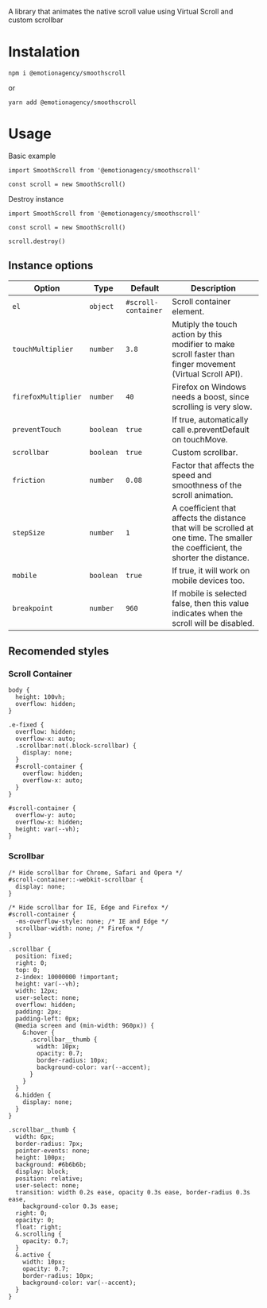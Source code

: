 A library that animates the native scroll value using Virtual Scroll and custom scrollbar

# Instalation

`npm i @emotionagency/smoothscroll`

or

`yarn add @emotionagency/smoothscroll`

# Usage

Basic example
```
import SmoothScroll from '@emotionagency/smoothscroll'

const scroll = new SmoothScroll()
```

Destroy instance

```
import SmoothScroll from '@emotionagency/smoothscroll'

const scroll = new SmoothScroll()

scroll.destroy()
```

## Instance options

| Option                  | Type      | Default                | Description                                                                                                                                                                                                                                                                                        |
| ----------------------- | --------- | ---------------------- | -------------------------------------------------------------------------------------------------------------------------------------------------------------------------------------------------------------------------------------------------------------------------------------------------- |
| `el`                    | `object`  | `#scroll-container`             | Scroll container element.                                                                                                                                                                                                                                                                          |
| `touchMultiplier`                  | `number`  | `3.8`             | Mutiply the touch action by this modifier to make scroll faster than finger movement (Virtual Scroll API).                                                                                                        |
| `firefoxMultiplier`                | `number`| `40`                | Firefox on Windows needs a boost, since scrolling is very slow.|
| `preventTouch`                | `boolean`| `true`                |  If true, automatically call e.preventDefault on touchMove.
| `scrollbar`                | `boolean`| `true`                |  Custom scrollbar.
| `friction`                | `number`| `0.08`                |  Factor that affects the speed and smoothness of the scroll animation.
| `stepSize`                | `number`| `1`                |  A coefficient that affects the distance that will be scrolled at one time. The smaller the coefficient, the shorter the distance.
| `mobile`                | `boolean`| `true`                |  If true, it will work on mobile devices too.
| `breakpoint`                | `number`| `960`                |  If mobile is selected false, then this value indicates when the scroll will be disabled.


## Recomended styles

### Scroll Container

```
body {
  height: 100vh;
  overflow: hidden;
}

.e-fixed {
  overflow: hidden;
  overflow-x: auto;
  .scrollbar:not(.block-scrollbar) {
    display: none;
  }
  #scroll-container {
    overflow: hidden;
    overflow-x: auto;
  }
}

#scroll-container {
  overflow-y: auto;
  overflow-x: hidden;
  height: var(--vh);
}
```

### Scrollbar

```
/* Hide scrollbar for Chrome, Safari and Opera */
#scroll-container::-webkit-scrollbar {
  display: none;
}

/* Hide scrollbar for IE, Edge and Firefox */
#scroll-container {
  -ms-overflow-style: none; /* IE and Edge */
  scrollbar-width: none; /* Firefox */
}

.scrollbar {
  position: fixed;
  right: 0;
  top: 0;
  z-index: 10000000 !important;
  height: var(--vh);
  width: 12px;
  user-select: none;
  overflow: hidden;
  padding: 2px;
  padding-left: 0px;
  @media screen and (min-width: 960px)) {
    &:hover {
      .scrollbar__thumb {
        width: 10px;
        opacity: 0.7;
        border-radius: 10px;
        background-color: var(--accent);
      }
    }
  }
  &.hidden {
    display: none;
  }
}

.scrollbar__thumb {
  width: 6px;
  border-radius: 7px;
  pointer-events: none;
  height: 100px;
  background: #6b6b6b;
  display: block;
  position: relative;
  user-select: none;
  transition: width 0.2s ease, opacity 0.3s ease, border-radius 0.3s ease,
    background-color 0.3s ease;
  right: 0;
  opacity: 0;
  float: right;
  &.scrolling {
    opacity: 0.7;
  }
  &.active {
    width: 10px;
    opacity: 0.7;
    border-radius: 10px;
    background-color: var(--accent);
  }
}

```